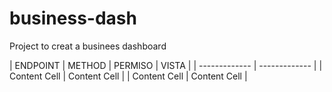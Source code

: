 # business-dash
Project to creat a businees dashboard




| ENDPOINT  | METHOD | PERMISO  | VISTA |
| ------------- | ------------- |
| Content Cell  | Content Cell  |
| Content Cell  | Content Cell  |



